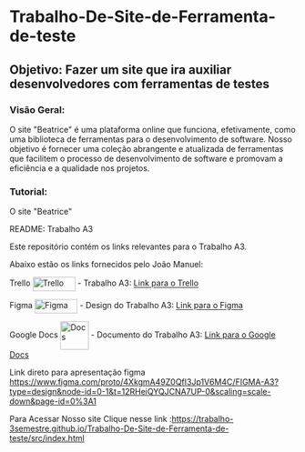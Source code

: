 # Trabalho-De-Site-de-Ferramenta-de-teste
## Objetivo: Fazer um site que ira auxiliar desenvolvedores com ferramentas de testes
### Visão Geral:
O site "Beatrice" é uma plataforma online que funciona, efetivamente, como uma biblioteca de ferramentas para o desenvolvimento de software. Nosso objetivo é fornecer uma coleção abrangente e atualizada de ferramentas que facilitem o processo de desenvolvimento de software e promovam a eficiência e a qualidade nos projetos.
### Tutorial: 
O site "Beatrice" 

README: Trabalho A3

Este repositório contém os links relevantes para o Trabalho A3.

Abaixo estão os links fornecidos pelo João Manuel:

Trello  <img align="center" alt="Trello" height="25" width="75" src="https://img.shields.io/badge/Trello-0052CC?style=for-the-badge&logo=trello&logoColor=white)"> - Trabalho A3:
[Link para o Trello](https://trello.com/b/60mTT6Ee/trabalho-a3)

Figma  <img align="center" alt="Figma" height="25" width="75" src="https://img.shields.io/badge/Figma-F24E1E?style=for-the-badge&logo=figma&logoColor=white"> - Design do Trabalho A3:
[Link para o Figma](https://www.figma.com/file/4XkgmA49Z0QfI3Jp1V6M4C/FIGMA-A3?type=design&node-id=0-1&mode=design&t=12RHeiQYQJCNA7UP-0)

Google Docs <img align="center" alt="Docs" height="50" width="50" src="https://cdn4.iconfinder.com/data/icons/free-colorful-icons/360/google_docs.png"> - Documento do Trabalho A3:
[Link para o Google Docs](https://docs.google.com/document/d/1bvvQSoD0hx083QJH99gNVvcIebZEjMZHLiN_AR3hAVw/edit)

Link direto para apresentação figma
https://www.figma.com/proto/4XkgmA49Z0QfI3Jp1V6M4C/FIGMA-A3?type=design&node-id=0-1&t=12RHeiQYQJCNA7UP-0&scaling=scale-down&page-id=0%3A1

Para Acessar Nosso site Clique nesse link :https://trabalho-3semestre.github.io/Trabalho-De-Site-de-Ferramenta-de-teste/src/index.html
